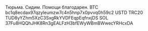 Тюрьма. Сидим. Помощи благодарен. BTC bc1q8ecdax97qzyleumzw7c4n5hnp7x0pvvq0h59c2 USTD TRC20 TUD8yYZhm5XzC3SxgRkYVDFEqpEqfnxjDS SOL 37Fu8HQQhJHK8Rn3gEALFzH3bfEWyWBmBWwecYRHcxDA
